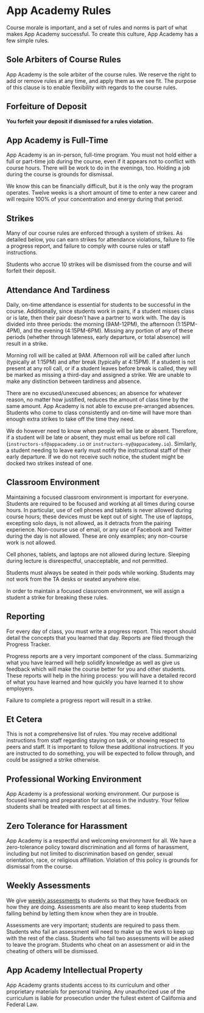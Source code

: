 # App Academy Rules

Course morale is important, and a set of rules and norms is part of what makes
App Academy successful. To create this culture, App Academy has a few simple
rules.

## Sole Arbiters of Course Rules

App Academy is the sole arbiter of the course rules. We reserve the right to add
or remove rules at any time, and apply them as we see fit. The purpose of this
clause is to enable flexibility with regards to the course rules.

## Forfeiture of Deposit

**You forfeit your deposit if dismissed for a rules violation.**

## App Academy is Full-Time

App Academy is an in-person, full-time program. You must not hold either a full
or part-time job during the course, even if it appears not to conflict with
course hours. There will be work to do in the evenings, too. Holding a job
during the course is grounds for dismissal.

We know this can be financially difficult, but it is the only way the program
operates. Twelve weeks is a short amount of time to enter a new career and will
require 100% of your concentration and energy during that period.

## Strikes

Many of our course rules are enforced through a system of strikes. As detailed
below, you can earn strikes for attendance violations, failure to file a
progress report, and failure to comply with course rules or staff instructions.

Students who accrue 10 strikes will be dismissed from the course and will
forfeit their deposit.

## Attendance And Tardiness

Daily, on-time attendance is essential for students to be successful in the
course. Additionally, since students work in pairs, if a student misses class or
is late, then their pair doesn't have a partner to work with. The day is divided
into three periods: the morning (9AM-12PM), the afternoon (1:15PM-4PM), and the
evening (4:15PM-6PM). Missing any portion of any of these periods (whether
through lateness, early departure, or total absence) will result in a strike.

Morning roll will be called at 9AM. Afternoon roll will be called after lunch
(typically at 1:15PM) and after break (typically at 4:15PM). If a student is not
present at any roll call, or if a student leaves before break is called, they
will be marked as missing a third-day and assigned a strike. We are unable to
make any distinction between tardiness and absence.

There are no excused/unexcused absences; an absence for whatever reason, no
matter how justified, reduces the amount of class time by the same amount. App
Academy is not able to excuse pre-arranged absences. Students who come to class
consistently and on-time will have more than enough extra strikes to take off
the time they need.

We do however need to know when people will be late or absent. Therefore, if a
student will be late or absent, they must email us before roll call
(`instructors-sf@appacademy.io` or `instructors-ny@appacademy.io`). Similarly, a
student needing to leave early must notify the instructional staff of their
early departure. If we do not receive such notice, the student might be docked
two strikes instead of one.

## Classroom Environment

Maintaining a focused classroom environment is important for everyone. Students
are required to be focused and working at all times during course hours. In
particular, use of cell phones and tablets is never allowed during course hours;
these devices must be kept out of sight. The use of laptops, excepting solo
days, is not allowed, as it detracts from the pairing experience. Non-course use
of email, or any use of Facebook and Twitter during the day is not allowed.
These are only examples; any non-course work is not allowed.

Cell phones, tablets, and laptops are not allowed during lecture. Sleeping
during lecture is disrespectful, unacceptable, and not permitted.

Students must always be seated in their pods while working. Students may not
work from the TA desks or seated anywhere else.

In order to maintain a focused classroom environment, we will assign a student a
strike for breaking these rules.

## Reporting

For every day of class, you must write a progress report. This report should
detail the concepts that you learned that day. Reports are filed through the
Progress Tracker.

Progress reports are a very important component of the class. Summarizing what
you have learned will help solidify knowledge as well as give us feedback which
will make the course better for you and other students. These reports will help
in the hiring process: you will have a detailed record of what you have learned
and how quickly you have learned it to show employers.

Failure to complete a progress report will result in a strike.

## Et Cetera

This is not a comprehensive list of rules. You may receive additional
instructions from staff regarding staying on task, or showing respect to peers
and staff. It is important to follow these additional instructions. If you are
instructed to do something, you will be expected to follow through, and could be
assigned a strike otherwise.

## Professional Working Environment

App Academy is a professional working environment. Our purpose is focused
learning and preparation for success in the industry. Your fellow students shall
be treated with respect at all times.

## Zero Tolerance for Harassment

App Academy is a respectful and welcoming environment for all. We have a
zero-tolerance policy toward discrimination and all forms of harassment,
including but not limited to discrimination based on gender, sexual orientation,
race, or religious affiliation. Violation of this policy is grounds for
dismissal from the course.

## Weekly Assessments

We give [weekly assessments][assessments] to students so that they have feedback
on how they are doing. Assessments are also meant to keep students from falling
behind by letting them know when they are in trouble.

Assessments are very important; students are required to pass them. Students who
fail an assessment will need to make up the work to keep up with the rest of the
class. Students who fail two assessments will be asked to leave the program.
Students who cheat on an assessment or aid in the cheating of others will be
dismissed.

[assessments]: ./first-day-instructions/assessments.md

## App Academy Intellectual Property

App Academy grants students access to its curriculum and other proprietary
materials for personal training. Any unauthorized use of the curriculum is
liable for prosecution under the fullest extent of California and Federal Law.
